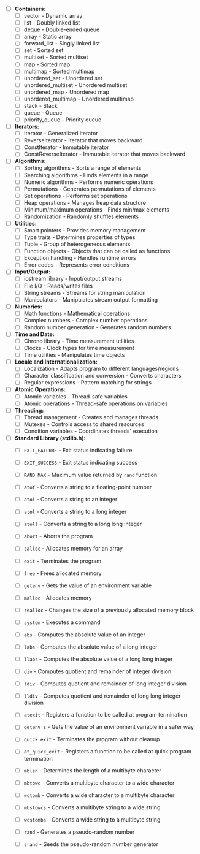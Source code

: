 - [ ] **Containers:**
   - [ ] vector - Dynamic array
   - [ ] list - Doubly linked list
   - [ ] deque - Double-ended queue
   - [ ] array - Static array
   - [ ] forward_list - Singly linked list
   - [ ] set - Sorted set
   - [ ] multiset - Sorted multiset
   - [ ] map - Sorted map
   - [ ] multimap - Sorted multimap
   - [ ] unordered_set - Unordered set
   - [ ] unordered_multiset - Unordered multiset
   - [ ] unordered_map - Unordered map
   - [ ] unordered_multimap - Unordered multimap
   - [ ] stack - Stack
   - [ ] queue - Queue
   - [ ] priority_queue - Priority queue

- [ ] **Iterators:**
   - [ ] Iterator - Generalized iterator
   - [ ] ReverseIterator - Iterator that moves backward
   - [ ] ConstIterator - Immutable iterator
   - [ ] ConstReverseIterator - Immutable iterator that moves backward

- [ ] **Algorithms:**
   - [ ] Sorting algorithms - Sorts a range of elements
   - [ ] Searching algorithms - Finds elements in a range
   - [ ] Numeric algorithms - Performs numeric operations
   - [ ] Permutations - Generates permutations of elements
   - [ ] Set operations - Performs set operations
   - [ ] Heap operations - Manages heap data structure
   - [ ] Minimum/maximum operations - Finds min/max elements
   - [ ] Randomization - Randomly shuffles elements

- [ ] **Utilities:**
   - [ ] Smart pointers - Provides memory management
   - [ ] Type traits - Determines properties of types
   - [ ] Tuple - Group of heterogeneous elements
   - [ ] Function objects - Objects that can be called as functions
   - [ ] Exception handling - Handles runtime errors
   - [ ] Error codes - Represents error conditions

- [ ] **Input/Output:**
   - [ ] iostream library - Input/output streams
   - [ ] File I/O - Reads/writes files
   - [ ] String streams - Streams for string manipulation
   - [ ] Manipulators - Manipulates stream output formatting

- [ ] **Numerics:**
   - [ ] Math functions - Mathematical operations
   - [ ] Complex numbers - Complex number operations
   - [ ] Random number generation - Generates random numbers

- [ ] **Time and Date:**
   - [ ] Chrono library - Time measurement utilities
   - [ ] Clocks - Clock types for time measurement
   - [ ] Time utilities - Manipulates time objects

- [ ] **Locale and Internationalization:**
   - [ ] Localization - Adapts program to different languages/regions
   - [ ] Character classification and conversion - Converts characters
   - [ ] Regular expressions - Pattern matching for strings

- [ ] **Atomic Operations:**
   - [ ] Atomic variables - Thread-safe variables
   - [ ] Atomic operations - Thread-safe operations on variables

- [ ] **Threading:**
    - [ ] Thread management - Creates and manages threads
    - [ ] Mutexes - Controls access to shared resources
    - [ ] Condition variables - Coordinates threads' execution
- [ ] **Standard Library (stdlib.h):**
   - [ ] `EXIT_FAILURE` - Exit status indicating failure
   - [ ] `EXIT_SUCCESS` - Exit status indicating success
   - [ ] `RAND_MAX` - Maximum value returned by `rand` function
   - [ ] `atof` - Converts a string to a floating-point number
   - [ ] `atoi` - Converts a string to an integer
   - [ ] `atol` - Converts a string to a long integer
   - [ ] `atoll` - Converts a string to a long long integer
   - [ ] `abort` - Aborts the program
   - [ ] `calloc` - Allocates memory for an array
   - [ ] `exit` - Terminates the program
   - [ ] `free` - Frees allocated memory
   - [ ] `getenv` - Gets the value of an environment variable
   - [ ] `malloc` - Allocates memory
   - [ ] `realloc` - Changes the size of a previously allocated memory block
   - [ ] `system` - Executes a command
   - [ ] `abs` - Computes the absolute value of an integer
   - [ ] `labs` - Computes the absolute value of a long integer
   - [ ] `llabs` - Computes the absolute value of a long long integer
   - [ ] `div` - Computes quotient and remainder of integer division
   - [ ] `ldiv` - Computes quotient and remainder of long integer division
   - [ ] `lldiv` - Computes quotient and remainder of long long integer division
   - [ ] `atexit` - Registers a function to be called at program termination
   - [ ] `getenv_s` - Gets the value of an environment variable in a safer way
   - [ ] `quick_exit` - Terminates the program without cleanup
   - [ ] `at_quick_exit` - Registers a function to be called at quick program termination
   - [ ] `mblen` - Determines the length of a multibyte character
   - [ ] `mbtowc` - Converts a multibyte character to a wide character
   - [ ] `wctomb` - Converts a wide character to a multibyte character
   - [ ] `mbstowcs` - Converts a multibyte string to a wide string
   - [ ] `wcstombs` - Converts a wide string to a multibyte string
   - [ ] `rand` - Generates a pseudo-random number
   - [ ] `srand` - Seeds the pseudo-random number generator

